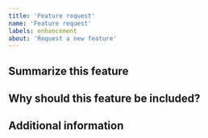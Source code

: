 ```yaml
---
title: 'Feature request'
name: 'Feature request'
labels: enhancement
about: 'Request a new feature'
---
```


## Summarize this feature

## Why should this feature be included?

## Additional information
